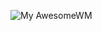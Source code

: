![My AwesomeWM](https://github.com/HishamAHai/dotfiles/blob/master/.screenshoots/Screenshot-2020-06-06-19-04.png)
